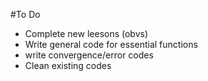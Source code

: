 #To Do

- Complete new leesons (obvs)
- Write general code for essential functions
- write convergence/error codes
- Clean existing codes